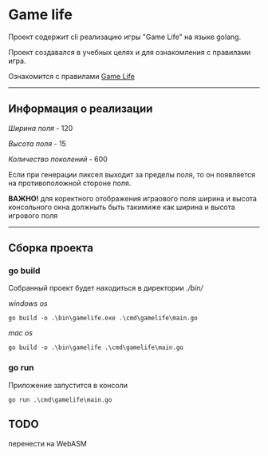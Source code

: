 # Game life

Проект содержит cli реализацию игры "Game Life" на языке golang. 

Проект создавался в учебных целях и для ознакомления с правилами игра.

Ознакомится с правилами [Game Life](https://en.wikipedia.org/wiki/Conway%27s_Game_of_Life)

___

## Информация о реализации

*Ширина поля* - 120

*Высота поля* - 15

*Количество поколений* - 600

Если при генерации пиксел выходит за пределы поля, 
то он появляется на противоположной стороне поля.

**ВАЖНО!** для коректного отображения играового поля ширина и высота консольного окна должныть быть такимиже как ширина и высота игрового поля
___

## Сборка проекта

### go build
Собранный проект будет находиться в директории *./bin/*

*windows os*

    go build -o .\bin\gamelife.exe .\cmd\gamelife\main.go

*mac os*

    go build -o .\bin\gamelife .\cmd\gamelife\main.go

### go run
Приложение запустится в консоли

    go run .\cmd\gamelife\main.go

## TODO
перенести на WebASM

